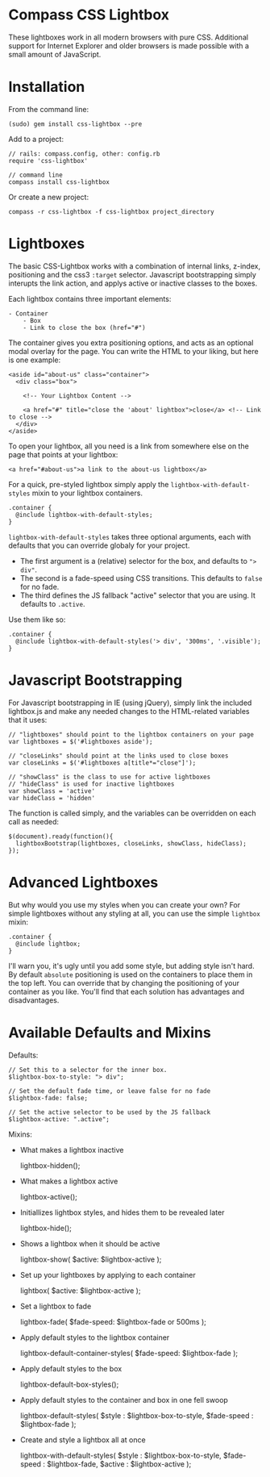 Compass CSS Lightbox
====================

These lightboxes work in all modern browsers with pure CSS. Additional support 
for Internet Explorer and older browsers is made possible with a small amount 
of JavaScript.


Installation
============

From the command line:

    (sudo) gem install css-lightbox --pre

Add to a project:

    // rails: compass.config, other: config.rb
    require 'css-lightbox'

    // command line
    compass install css-lightbox
    
Or create a new project:

    compass -r css-lightbox -f css-lightbox project_directory


Lightboxes
==========

The basic CSS-Lightbox works with a combination of internal links, z-index, 
positioning and the css3 `:target` selector. Javascript bootstrapping simply
interupts the link action, and applys active or inactive classes to the 
boxes.

Each lightbox contains three important elements:

    - Container
        - Box
        - Link to close the box (href="#")

The container gives you extra positioning options, and acts as an optional 
modal overlay for the page. You can write the HTML to your liking, but here is 
one example:

    <aside id="about-us" class="container">
      <div class="box">
      
        <!-- Your Lightbox Content -->
      
        <a href="#" title="close the 'about' lightbox">close</a> <!-- Link to close -->
      </div>
    </aside>

To open your lightbox, all you need is a link from somewhere else on the page
that points at your lightbox:

    <a href="#about-us">a link to the about-us lightbox</a>

For a quick, pre-styled lightbox simply apply the `lightbox-with-default-styles`
mixin to your lightbox containers. 

    .container {
      @include lightbox-with-default-styles;
    }

`lightbox-with-default-styles` takes three optional arguments, each with 
defaults that you can override globaly for your project. 

* The first argument is a (relative) selector for the box, and defaults 
  to `"> div"`. 
* The second is a fade-speed using CSS transitions. This defaults to `false` 
  for no fade.
* The third defines the JS fallback "active" selector that you are using.
  It defaults to `.active`.

Use them like so:

    .container {
      @include lightbox-with-default-styles('> div', '300ms', '.visible');
    }


Javascript Bootstrapping
========================

For Javascript bootstrapping in IE (using jQuery), simply link the included 
lightbox.js and make any needed changes to the HTML-related variables that it 
uses:

    // "lightboxes" should point to the lightbox containers on your page
    var lightboxes = $('#lightboxes aside');
    
    // "closeLinks" should point at the links used to close boxes
    var closeLinks = $('#lightboxes a[title*="close"]');
    
    // "showClass" is the class to use for active lightboxes
    // "hideClass" is used for inactive lightboxes
    var showClass = 'active'
    var hideClass = 'hidden'

The function is called simply, and the variables can be overridden on each call
as needed:

    $(document).ready(function(){
      lightboxBootstrap(lightboxes, closeLinks, showClass, hideClass);
    });


Advanced Lightboxes
===================

But why would you use my styles when you can create your own? For simple 
lightboxes without any styling at all, you can use the simple `lightbox` mixin:

    .container {
      @include lightbox;
    }
    
I'll warn you, it's ugly until you add some style, but adding style isn't hard.
By default `absolute` positioning is used on the containers to place them in
the top left. You can override that by changing the positioning of your 
container as you like. You'll find that each solution has advantages and 
disadvantages.


Available Defaults and Mixins
=============================

Defaults:

    // Set this to a selector for the inner box.
    $lightbox-box-to-style: "> div";

    // Set the default fade time, or leave false for no fade
    $lightbox-fade: false;

    // Set the active selector to be used by the JS fallback
    $lightbox-active: ".active";

Mixins:

* What makes a lightbox inactive

    lightbox-hidden();

* What makes a lightbox active

    lightbox-active();

* Initiallizes lightbox styles, and hides them to be revealed later
  
    lightbox-hide();

* Shows a lightbox when it should be active

  lightbox-show(
    $active: $lightbox-active );

* Set up your lightboxes by applying to each container

    lightbox(
      $active: $lightbox-active );

* Set a lightbox to fade

    lightbox-fade(
      $fade-speed: $lightbox-fade or 500ms );

* Apply default styles to the lightbox container

    lightbox-default-container-styles(
      $fade-speed: $lightbox-fade );
  
* Apply default styles to the box

    lightbox-default-box-styles();

* Apply default styles to the container and box in one fell swoop

    lightbox-default-styles(
      $style      : $lightbox-box-to-style, 
      $fade-speed : $lightbox-fade );

* Create and style a lightbox all at once

    lightbox-with-default-styles(
      $style      : $lightbox-box-to-style, 
      $fade-speed : $lightbox-fade,
      $active     : $lightbox-active );
